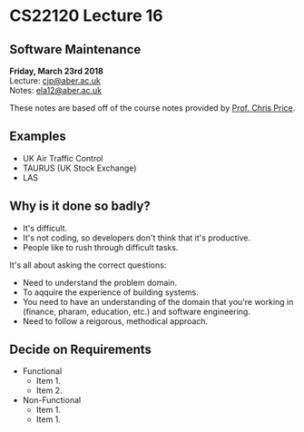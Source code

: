 # CS22120 Lecture 16
## Software Maintenance
__Friday, March 23rd 2018__  
Lecture: cjp@aber.ac.uk   
Notes: ela12@aber.ac.uk  

These notes are based off of the course notes provided by [Prof. Chris Price](https://www.aber.ac.uk/en/cs/staff-list/staff_profiles/?staff_id=cjp).

## Examples 

- UK Air Traffic Control 
- TAURUS (UK Stock Exchange)
- LAS  

## Why is it done so badly? 

- It's difficult. 
- It's not coding, so developers don't think that it's productive. 
- People like to rush through difficult tasks. 

It's all about asking the correct questions: 

- Need to understand the problem domain. 
- To aqquire the experience of building systems. 
- You need to have an understanding of the domain that you're working in (finance, pharam, education, etc.) and software engineering. 
- Need to follow a reigorous, methodical approach. 

## Decide on Requirements 

- Functional 
    - Item 1.
    - Item 2.
- Non-Functional 
    - Item 1.
    - Item 1.


